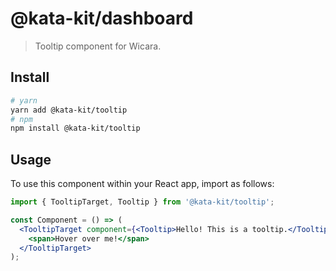 # @kata-kit/dashboard

> Tooltip component for Wicara.

## Install

```sh
# yarn
yarn add @kata-kit/tooltip
# npm
npm install @kata-kit/tooltip
```

## Usage

To use this component within your React app, import as follows:

```jsx
import { TooltipTarget, Tooltip } from '@kata-kit/tooltip';

const Component = () => (
  <TooltipTarget component={<Tooltip>Hello! This is a tooltip.</Tooltip>}>
    <span>Hover over me!</span>
  </TooltipTarget>
);
```
